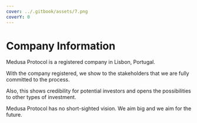 ```yaml
---
cover: ../.gitbook/assets/7.png
coverY: 0
---
```


# Company Information

Medusa Protocol is a registered company in Lisbon, Portugal.

With the company registered, we show to the stakeholders that we are fully committed to the process.

Also, this shows credibility for potential investors and opens the possibilities to other types of investment.

Medusa Protocol has no short-sighted vision. We aim big and we aim for the future.
